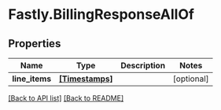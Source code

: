 # Fastly.BillingResponseAllOf

## Properties

Name | Type | Description | Notes
------------ | ------------- | ------------- | -------------
**line_items** | [**[Timestamps]**](Timestamps.md) |  | [optional] 



[[Back to API list]](../../README.md#endpoints) [[Back to README]](../../README.md)
